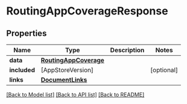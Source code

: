 # RoutingAppCoverageResponse

## Properties
Name | Type | Description | Notes
------------ | ------------- | ------------- | -------------
**data** | [**RoutingAppCoverage**](RoutingAppCoverage.md) |  | 
**included** | [AppStoreVersion] |  | [optional] 
**links** | [**DocumentLinks**](DocumentLinks.md) |  | 

[[Back to Model list]](../README.md#documentation-for-models) [[Back to API list]](../README.md#documentation-for-api-endpoints) [[Back to README]](../README.md)


